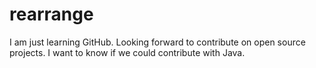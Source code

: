 # rearrange
I am just learning GitHub. Looking forward to contribute on open source projects.
I want to know if we could contribute with Java.
